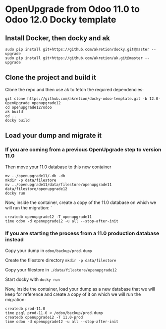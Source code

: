 # OpenUpgrade from Odoo 11.0 to Odoo 12.0 Docky template

## Install Docker, then docky and ak
```
sudo pip install git+https://github.com/akretion/docky.git@master --upgrade
sudo pip install git+https://github.com/akretion/ak.git@master --upgrade
```

## Clone the project and build it

Clone the repo and then use ak to fetch the required dependencies:
```
git clone https://github.com/akretion/docky-odoo-template.git -b 12.0-OpenUpgrade openupgrade12
cd openupgrade12/odoo
ak build
cd ..
docky build
```

## Load your dump and migrate it

### If you are coming from a previous OpenUpgrade step to version 11.0

Then move your 11.0 database to this new container

```
mv ../openupgrade11/.db .db
mkdir -p data/filestore
mv ../openupgrade11/data/filestore/openupgrade11 data/filestore/openupgrade12
docky run
```

Now, inside the container, create a copy of the 11.0 database on which we will run the migration:
`
```
createdb openupgrade12 -T openupgrade11
time odoo -d openupgrade12 -u all --stop-after-init
```

### If you are starting the process from a 11.0 production database instead

Copy your dump in ```odoo/backup/prod.dump```

Create the filestore directory ```mkdir -p data/filestore```

Copy your filestore in ```./data/filestore/openupgrade12```

Start docky with ```docky run```

Now, inside the container, load your dump as a new database that we will keep for reference
and create a copy of it on which we will run the migration:
```
createdb prod-11.0
time psql prod-11.0 < /odoo/backup/prod.dump
createdb openupgrade12 -T 11.0-prod
time odoo -d openupgrade12 -u all --stop-after-init
```
